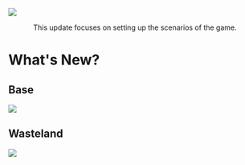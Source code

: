 ![](https://i.ibb.co/Mhf6XRX/Scenarios.png)
<p align="center">This update focuses on setting up the scenarios of the game.</p>

# What's New?

## Base
![](https://i.ibb.co/kJ8dwnb/Base.png)

## Wasteland
![](https://i.ibb.co/FzFyXrR/Wasteland.png)
